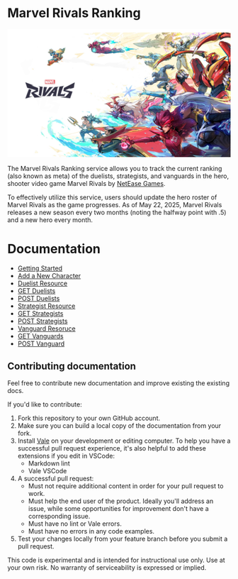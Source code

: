 # Marvel Rivals Ranking

![alt text](media/Cover_9.png)

The Marvel Rivals Ranking service allows you to track the current ranking (also known as meta) of the duelists, 
strategists, and vanguards in the 
hero, shooter video game Marvel Rivals by [NetEase Games](https://www.neteasegames.com/).

To effectively utilize this service, users should update the hero roster of Marvel Rivals as the game progresses. As of May 22, 2025, Marvel Rivals releases a new season every two months (noting the halfway point with .5) and a new hero every month.  

# Documentation

- [Getting Started](/docs/tutorials/Getting_started.md)
- [Add a New Character](/docs/tutorials/Add_a_new_character.md)
- [Duelist Resource](/docs/apis/duelist-resource.md)
- [GET Duelists](/docs/apis/get-duelists.md)
- [POST Duelists](/docs/apis/post-duelist.md)
- [Strategist Resource](/docs/apis/strategist-resource.md)
- [GET Strategists](/docs/apis/get-strategist.md)
- [POST Strategists](/docs/apis/post-strategist.md)
- [Vanguard Resoruce](/docs/apis/vanguard-resource.md)
- [GET Vanguards](/docs/apis/get-vanguard.md)
- [POST Vanguard](/docs/apis/post-vanguard.md)

## Contributing documentation

Feel free to contribute new documentation and improve existing the existing docs.

If you'd like to contribute:

1. Fork this repository to your own GitHub account.
2. Make sure you can build a local copy of the documentation from your fork.
3. Install [Vale](https://vale.sh/) on your development or editing computer.
   To help you have a successful pull request experience, it's also helpful
   to add these extensions if you edit in VSCode:
    * Markdown lint
    * Vale VSCode
4. A successful pull request:
    * Must not require additional content in order for your pull request to work.
    * Must help the end user of the product. Ideally you'll address an issue, while some opportunities for improvement don't have a corresponding issue.
    * Must have no lint or Vale errors.
    * Must have no errors in any code examples.
5. Test your changes locally from your feature branch before you submit a pull request.

This code is experimental and is intended for instructional use only.
Use at your own risk. No warranty of serviceability is expressed or implied.